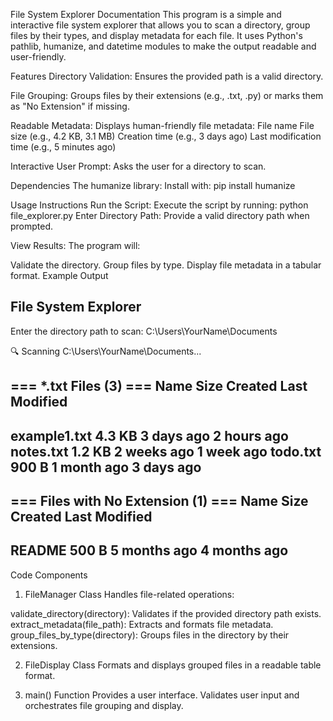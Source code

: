 File System Explorer Documentation
This program is a simple and interactive file system explorer that allows you to scan a directory, group files by their types, and display metadata for each file. It uses Python's pathlib, humanize, and datetime modules to make the output readable and user-friendly.

Features
Directory Validation: Ensures the provided path is a valid directory.

File Grouping: Groups files by their extensions (e.g., .txt, .py) or marks them as "No Extension" if missing.

Readable Metadata: Displays human-friendly file metadata:
File name
File size (e.g., 4.2 KB, 3.1 MB)
Creation time (e.g., 3 days ago)
Last modification time (e.g., 5 minutes ago)

Interactive User Prompt: Asks the user for a directory to scan.

Dependencies
The humanize library: Install with: pip install humanize

Usage Instructions
Run the Script: Execute the script by running:
python file_explorer.py
Enter Directory Path: Provide a valid directory path when prompted.

View Results: The program will:

Validate the directory.
Group files by type.
Display file metadata in a tabular format.
Example Output

File System Explorer
---------------------
Enter the directory path to scan: C:\Users\YourName\Documents

🔍 Scanning C:\Users\YourName\Documents...

=== *.txt Files (3) ===
Name                           Size       Created                        Last Modified
-----------------------------------------------------------------------------------------------
example1.txt                   4.3 KB     3 days ago                    2 hours ago
notes.txt                      1.2 KB     2 weeks ago                   1 week ago
todo.txt                       900 B      1 month ago                   3 days ago
-----------------------------------------------------------------------------------------------

=== Files with No Extension (1) ===
Name                           Size       Created                        Last Modified
-----------------------------------------------------------------------------------------------
README                         500 B      5 months ago                  4 months ago
-----------------------------------------------------------------------------------------------

Code Components
1. FileManager Class
Handles file-related operations:

validate_directory(directory): Validates if the provided directory path exists.
extract_metadata(file_path): Extracts and formats file metadata.
group_files_by_type(directory): Groups files in the directory by their extensions.

2. FileDisplay Class
Formats and displays grouped files in a readable table format.

3. main() Function
Provides a user interface.
Validates user input and orchestrates file grouping and display.